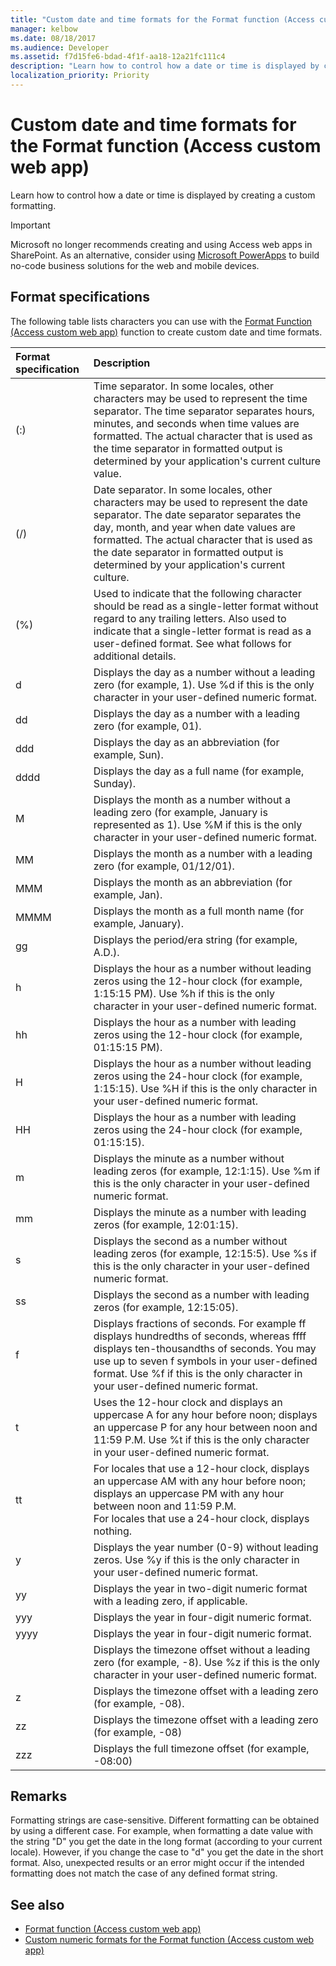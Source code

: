 ```yaml
---
title: "Custom date and time formats for the Format function (Access custom web app)" 
manager: kelbow
ms.date: 08/18/2017
ms.audience: Developer
ms.assetid: f7d15fe6-bdad-4f1f-aa18-12a21fc111c4
description: "Learn how to control how a date or time is displayed by creating a custom formatting."
localization_priority: Priority
---
```


# Custom date and time formats for the Format function (Access custom web app)

Learn how to control how a date or time is displayed by creating a custom formatting.
  
> [!IMPORTANT]
> Microsoft no longer recommends creating and using Access web apps in SharePoint. As an alternative, consider using [Microsoft PowerApps](https://powerapps.microsoft.com/en-us/) to build no-code business solutions for the web and mobile devices. 
  
## Format specifications

The following table lists characters you can use with the [Format Function (Access custom web app)](format-function-access-custom-web-app.md) function to create custom date and time formats. 
  
|**Format specification**|**Description**|
|:-----|:-----|
|(:)  <br/> |Time separator. In some locales, other characters may be used to represent the time separator. The time separator separates hours, minutes, and seconds when time values are formatted. The actual character that is used as the time separator in formatted output is determined by your application's current culture value.  <br/> |
|(/)  <br/> |Date separator. In some locales, other characters may be used to represent the date separator. The date separator separates the day, month, and year when date values are formatted. The actual character that is used as the date separator in formatted output is determined by your application's current culture.  <br/> |
|(%)  <br/> |Used to indicate that the following character should be read as a single-letter format without regard to any trailing letters. Also used to indicate that a single-letter format is read as a user-defined format. See what follows for additional details.  <br/> |
|d  <br/> |Displays the day as a number without a leading zero (for example, 1). Use %d if this is the only character in your user-defined numeric format.  <br/> |
|dd  <br/> |Displays the day as a number with a leading zero (for example, 01).  <br/> |
|ddd  <br/> |Displays the day as an abbreviation (for example, Sun).  <br/> |
|dddd  <br/> |Displays the day as a full name (for example, Sunday).  <br/> |
|M  <br/> |Displays the month as a number without a leading zero (for example, January is represented as 1). Use %M if this is the only character in your user-defined numeric format.  <br/> |
|MM  <br/> |Displays the month as a number with a leading zero (for example, 01/12/01).  <br/> |
|MMM  <br/> |Displays the month as an abbreviation (for example, Jan).  <br/> |
|MMMM  <br/> |Displays the month as a full month name (for example, January).  <br/> |
|gg  <br/> |Displays the period/era string (for example, A.D.).  <br/> |
|h  <br/> |Displays the hour as a number without leading zeros using the 12-hour clock (for example, 1:15:15 PM). Use %h if this is the only character in your user-defined numeric format.  <br/> |
|hh  <br/> |Displays the hour as a number with leading zeros using the 12-hour clock (for example, 01:15:15 PM).  <br/> |
|H  <br/> |Displays the hour as a number without leading zeros using the 24-hour clock (for example, 1:15:15). Use %H if this is the only character in your user-defined numeric format.  <br/> |
|HH  <br/> |Displays the hour as a number with leading zeros using the 24-hour clock (for example, 01:15:15).  <br/> |
|m  <br/> |Displays the minute as a number without leading zeros (for example, 12:1:15). Use %m if this is the only character in your user-defined numeric format.  <br/> |
|mm  <br/> |Displays the minute as a number with leading zeros (for example, 12:01:15).  <br/> |
|s  <br/> |Displays the second as a number without leading zeros (for example, 12:15:5). Use %s if this is the only character in your user-defined numeric format.  <br/> |
|ss  <br/> |Displays the second as a number with leading zeros (for example, 12:15:05).  <br/> |
|f  <br/> |Displays fractions of seconds. For example ff displays hundredths of seconds, whereas ffff displays ten-thousandths of seconds. You may use up to seven f symbols in your user-defined format. Use %f if this is the only character in your user-defined numeric format.  <br/> |
|t  <br/> |Uses the 12-hour clock and displays an uppercase A for any hour before noon; displays an uppercase P for any hour between noon and 11:59 P.M. Use %t if this is the only character in your user-defined numeric format.  <br/> |
|tt  <br/> |For locales that use a 12-hour clock, displays an uppercase AM with any hour before noon; displays an uppercase PM with any hour between noon and 11:59 P.M.  <br/> For locales that use a 24-hour clock, displays nothing.  <br/> |
|y  <br/> |Displays the year number (0-9) without leading zeros. Use %y if this is the only character in your user-defined numeric format.  <br/> |
|yy  <br/> |Displays the year in two-digit numeric format with a leading zero, if applicable.  <br/> |
|yyy  <br/> |Displays the year in four-digit numeric format.  <br/> |
|yyyy  <br/> |Displays the year in four-digit numeric format.  <br/> |
||Displays the timezone offset without a leading zero (for example, -8). Use %z if this is the only character in your user-defined numeric format.  <br/> |
|z  <br/> |Displays the timezone offset with a leading zero (for example, -08).  <br/> |
|zz  <br/> |Displays the timezone offset with a leading zero (for example, -08)  <br/> |
|zzz  <br/> |Displays the full timezone offset (for example, -08:00)  <br/> |
   
## Remarks

Formatting strings are case-sensitive. Different formatting can be obtained by using a different case. For example, when formatting a date value with the string "D" you get the date in the long format (according to your current locale). However, if you change the case to "d" you get the date in the short format. Also, unexpected results or an error might occur if the intended formatting does not match the case of any defined format string.
  
## See also

- [Format function (Access custom web app)](format-function-access-custom-web-app.md) 
- [Custom numeric formats for the Format function (Access custom web app)](custom-numeric-formats-for-the-format-function-access-custom-web-app.md)
  

